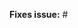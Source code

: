 <!--
Thank you for submitting a pull request!

Here's a checklist you might find useful.
[ ] There is an associated issue that is labelled
  'Bug' or 'Accepting PRs' or is in the Community milestone
[ ] Code is up-to-date with the `master` branch
[ ] You've successfully run `gulp test` locally
[ ] There are new or updated unit tests validating the change

Refer to CONTRIBUTING.MD for more details.
  https://github.com/coveo/vsforce/blob/master/.github/CONTRIBUTING.md
-->

**Fixes issue:** #
